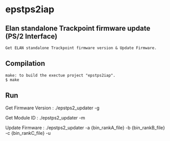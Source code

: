 # epstps2iap
Elan standalone Trackpoint firmware update (PS/2 Interface)
---
    Get ELAN standalone Trackpoint firmware version & Update Firmware.

Compilation
--- 
    make: to build the exectue project "epstps2iap".
    $ make
   
   
Run
---
Get Firmware Version :
  ./epstps2_updater -g
  
Get Module ID :
  ./epstps2_updater -m
  
Update Firmware : 
  ./epstps2_updater -a {bin_rankA_file}  -b {bin_rankB_file} -c {bin_rankC_file} -u
